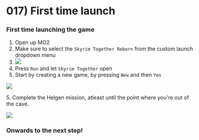 # 017) First time launch

### First time launching the game

1. Open up MO2
2. Make sure to select the `Skyrim Together Reborn` from the custom launch dropdown menu
3. ![](https://shx.is/5BlOkCLC6.png)
4. Press `Run` and let `Skyrim Together` open
5. Start by creating a new game, by pressing `New` and then `Yes`

![](https://shx.is/5BlNxisR6.png)

5\. Complete the Helgen mission, atleast until the point where you're out of the cave.

![](https://shx.is/5BlO9atGb.png)

### Onwards to the next step!
